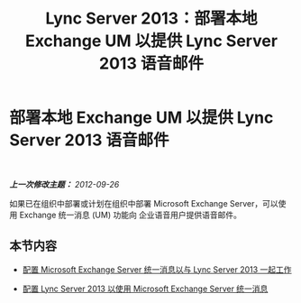 ﻿---
title: Lync Server 2013：部署本地 Exchange UM 以提供 Lync Server 2013 语音邮件
TOCTitle: 部署本地 Exchange UM 以提供 Lync Server 2013 语音邮件
ms:assetid: 9673bd73-a3a3-425d-870f-04d801c6d0d5
ms:mtpsurl: https://technet.microsoft.com/zh-cn/library/Gg398768(v=OCS.15)
ms:contentKeyID: 49313662
ms.date: 05/19/2016
mtps_version: v=OCS.15
ms.translationtype: HT
---

# 部署本地 Exchange UM 以提供 Lync Server 2013 语音邮件

 

_**上一次修改主题：** 2012-09-26_

如果已在组织中部署或计划在组织中部署 Microsoft Exchange Server，可以使用 Exchange 统一消息 (UM) 功能向 企业语音用户提供语音邮件。

## 本节内容

  - [配置 Microsoft Exchange Server 统一消息以与 Lync Server 2013 一起工作](lync-server-2013-configuring-unified-messaging-on-microsoft-exchange-server-to-work-with-lync-server.md)

  - [配置 Lync Server 2013 以使用 Microsoft Exchange Server 统一消息](lync-server-2013-configure-lync-server-2013-to-work-with-unified-messaging-on-microsoft-exchange-server.md)

